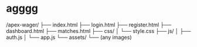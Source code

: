 # agggg
/apex-wager/ ├── index.html ├── login.html ├── register.html ├── dashboard.html ├── matches.html ├── css/ │   └── style.css ├── js/ │   ├── auth.js │   └── app.js └── assets/     └── (any images)
